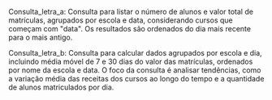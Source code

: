 Consulta_letra_a: Consulta para listar o número de alunos e valor total de matrículas, agrupados por escola e data, 
considerando cursos que começam com "data". Os resultados são ordenados do dia mais recente para o mais antigo.

Consulta_letra_b: Consulta para calcular dados agrupados por escola e dia, incluindo média móvel de 7 e 30 dias do valor 
das matrículas, ordenados por nome da escola e data. O foco da consulta é analisar tendências, como a variação média das 
receitas dos cursos ao longo do tempo e a quantidade de alunos matriculados por dia.
